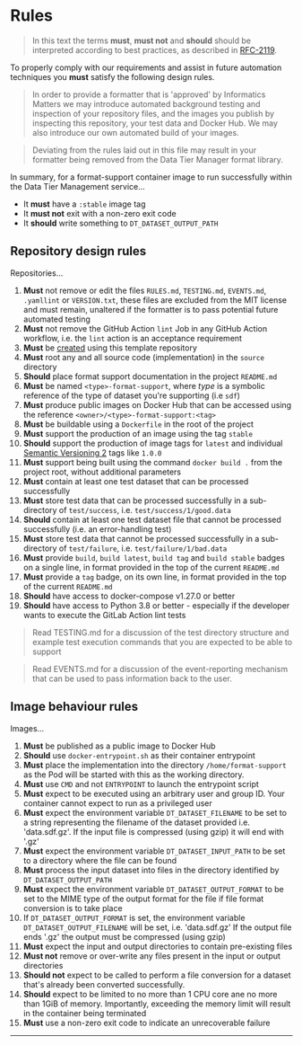 # Rules

>   In this text the terms **must**, **must not** and **should** should be
    interpreted according to best practices, as described in [RFC-2119].

To properly comply with our requirements and assist in future
automation techniques you **must** satisfy the following design rules.

>   In order to provide a formatter that is 'approved' by Informatics Matters
    we may introduce automated background testing and inspection of your
    repository files, and the images you publish by inspecting this repository,
    your test data and Docker Hub. We may also introduce our own automated
    build of your images.

>   Deviating from the rules laid out in this file may result in your formatter
    being removed from the Data Tier Manager format library.

In summary, for a format-support container image to run successfully
within the Data Tier Management service...

-   It **must** have a `:stable` image tag
-   It **must not** exit with a non-zero exit code
-   It **should** write something to `DT_DATASET_OUTPUT_PATH`

## Repository design rules

Repositories...

1.  **Must** not remove or edit the files `RULES.md`, `TESTING.md`,
    `EVENTS.md`, `.yamllint` or `VERSION.txt`, these files are excluded from
    the MIT license and must remain, unaltered if the formatter is to pass
    potential future automated testing
2.  **Must** not remove the GitHub Action `lint` Job in any GitHub
    Action workflow, i.e. the `lint` action is an acceptance requirement
3.  **Must** be [created] using this template repository 
4.  **Must** root any and all source code (implementation) in
    the `source` directory
5.  **Should** place format support documentation in the project `README.md`
6.  **Must** be named `<type>-format-support`, where _type_ is a
    symbolic reference of the type of dataset you're supporting (i.e `sdf`)
7.  **Must** produce public images on Docker Hub that can be accessed using
    the reference `<owner>/<type>-format-support:<tag>`
8.  **Must** be buildable using a `Dockerfile` in the root of the project
9.  **Must** support the production of an image using the tag `stable`
10. **Should** support the production of image tags for `latest`
    and individual [Semantic Versioning 2] tags like `1.0.0`
11. **Must** support being built using the command `docker build .`
    from the project root, without additional parameters
12. **Must** contain at least one test dataset that can be processed
    successfully
13. **Must** store test data that can be processed successfully in
    a sub-directory of `test/success`, i.e. `test/success/1/good.data`
14. **Should** contain at least one test dataset file that cannot be processed
    successfully (i.e. an error-handling test)
15. **Must** store test data that cannot be processed successfully in
    a sub-directory of `test/failure`, i.e. `test/failure/1/bad.data`
16. **Must** provide `build`, `build latest`, `build tag` and `build stable`
    badges on a single line, in format provided in the top of the current
    `README.md`
17. **Must** provide a `tag` badge, on its own line, in format provided
    in the top of the current `README.md`
18. **Should** have access to docker-compose v1.27.0 or better
19. **Should** have access to Python 3.8 or better - especially if the
    developer wants to execute the GitLab Action lint tests
 
>   Read TESTING.md for a discussion of the test directory structure
    and example test execution commands that you are expected to be
    able to support

>   Read EVENTS.md for a discussion of the event-reporting mechanism
    that can be used to pass information back to the user.
 
## Image behaviour rules

Images...

1.  **Must** be published as a public image to Docker Hub
2.  **Should** use `docker-entrypoint.sh` as their container entrypoint
3.  **Must** place the implementation into the directory `/home/format-support`
    as the Pod will be started with this as the working directory.
4.  **Must** use `CMD` and not `ENTRYPOINT` to launch the entrypoint script  
5.  **Must** expect to be executed using an arbitrary user and group ID.
    Your container cannot expect to run as a privileged user
6.  **Must** expect the environment variable `DT_DATASET_FILENAME` to be set
    to a string representing the filename of the dataset provided
    i.e. 'data.sdf.gz'. If the input file is compressed (using gzip)
    it will end with '.gz'
7.  **Must** expect the environment variable `DT_DATASET_INPUT_PATH` to be set
    to a directory where the file can be found
8.  **Must** process the input dataset into files in the directory
    identified by `DT_DATASET_OUTPUT_PATH`
9.  **Must** expect the environment variable `DT_DATASET_OUTPUT_FORMAT` to be
    set to the MIME type of the output format for the file if file format
    conversion is to take place
10. If `DT_DATASET_OUTPUT_FORMAT` is set, the environment variable
    `DT_DATASET_OUTPUT_FILENAME` will be set, i.e. 'data.sdf.gz'
    If the output file ends '.gz' the output must be compressed (using gzip)
11. **Must** expect the input and output directories to contain pre-existing
    files
12. **Must not** remove or over-write any files present in the input or
    output directories
13. **Should not** expect to be called to perform a file conversion for
    a dataset that's already been converted successfully.
14. **Should** expect to be limited to no more than 1 CPU core ane no
    more than 1GiB of memory. Importantly, exceeding the memory limit will
    result in the container being terminated
15. **Must** use a non-zero exit code to indicate an unrecoverable failure

---

[created]: https://docs.github.com/en/github/creating-cloning-and-archiving-repositories/creating-a-repository-from-a-template
[rfc-2119]: https://tools.ietf.org/html/rfc2119
[semantic versioning 2]: https://semver.org
